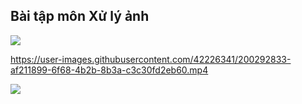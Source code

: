 ## Bài tập môn Xử lý ảnh

[![](https://colab.research.google.com/assets/colab-badge.svg)](https://colab.research.google.com/drive/1OWSzg1_I2l2Sg9edq-kWsc9E-r1Z64n2?usp=sharing)

https://user-images.githubusercontent.com/42226341/200292833-af211899-6f68-4b2b-8b3a-c3c30fd2eb60.mp4

![](https://imgur.com/r99yBT0.png)
